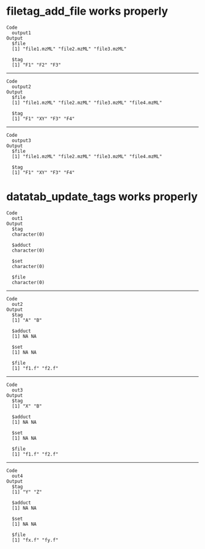 # filetag_add_file works properly

    Code
      output1
    Output
      $file
      [1] "file1.mzML" "file2.mzML" "file3.mzML"
      
      $tag
      [1] "F1" "F2" "F3"
      

---

    Code
      output2
    Output
      $file
      [1] "file1.mzML" "file2.mzML" "file3.mzML" "file4.mzML"
      
      $tag
      [1] "F1" "XY" "F3" "F4"
      

---

    Code
      output3
    Output
      $file
      [1] "file1.mzML" "file2.mzML" "file3.mzML" "file4.mzML"
      
      $tag
      [1] "F1" "XY" "F3" "F4"
      

# datatab_update_tags works properly

    Code
      out1
    Output
      $tag
      character(0)
      
      $adduct
      character(0)
      
      $set
      character(0)
      
      $file
      character(0)
      

---

    Code
      out2
    Output
      $tag
      [1] "A" "B"
      
      $adduct
      [1] NA NA
      
      $set
      [1] NA NA
      
      $file
      [1] "f1.f" "f2.f"
      

---

    Code
      out3
    Output
      $tag
      [1] "X" "B"
      
      $adduct
      [1] NA NA
      
      $set
      [1] NA NA
      
      $file
      [1] "f1.f" "f2.f"
      

---

    Code
      out4
    Output
      $tag
      [1] "Y" "Z"
      
      $adduct
      [1] NA NA
      
      $set
      [1] NA NA
      
      $file
      [1] "fx.f" "fy.f"
      


